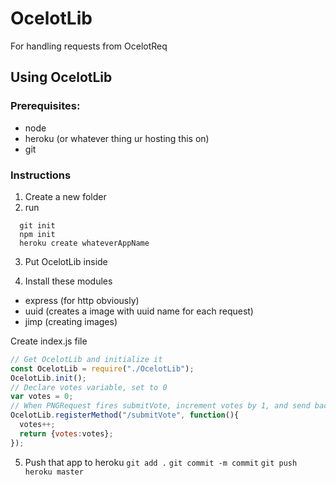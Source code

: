 # OcelotLib
For handling requests from OcelotReq



## Using OcelotLib

### Prerequisites:
- node
- heroku (or whatever thing ur hosting this on)
- git

### Instructions
1. Create a new folder
2. run
```
  git init
  npm init
  heroku create whateverAppName
```
3. Put OcelotLib inside

4. Install these modules
- express (for http obviously)
- uuid (creates a image with uuid name for each request)
- jimp (creating images)

Create index.js file
```js
// Get OcelotLib and initialize it
const OcelotLib = require("./OcelotLib");
OcelotLib.init();
// Declare votes variable, set to 0
var votes = 0;
// When PNGRequest fires submitVote, increment votes by 1, and send back changed votes,
OcelotLib.registerMethod("/submitVote", function(){
  votes++;
  return {votes:votes};
});
```

5. Push that app to heroku
`git add .`
`git commit -m commit`
`git push heroku master`
